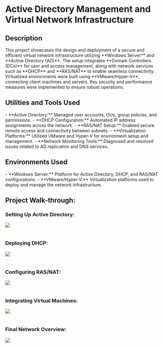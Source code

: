 <h1>Active Directory Management and Virtual Network Infrastructure</h1> <h2>Description</h2> This project showcases the design and deployment of a secure and efficient virtual network infrastructure utilizing **Windows Server** and **Active Directory (AD)**. The setup integrates **Domain Controllers (DCs)** for user and access management, along with network services such as **DHCP** and **RAS/NAT** to enable seamless connectivity. Virtualized environments were built using **VMware/Hyper-V**, connecting client machines and servers. Key security and performance measures were implemented to ensure robust operations. <h2>Utilities and Tools Used</h2> - **Active Directory:** Managed user accounts, OUs, group policies, and permissions. - **DHCP Configuration:** Automated IP address assignments across the network. - **RAS/NAT Setup:** Enabled secure remote access and connectivity between subnets. - **Virtualization Platforms:** Utilized VMware and Hyper-V for environment setup and management. - **Network Monitoring Tools:** Diagnosed and resolved issues related to AD replication and DNS services. <h2>Environments Used</h2> - **Windows Server:** Platform for Active Directory, DHCP, and RAS/NAT configurations. - **VMware/Hyper-V:** Virtualization platforms used to deploy and manage the network infrastructure. <h2>Project Walk-through:</h2> <p align="center"> <h3>Setting Up Active Directory:</h3> <img src="https://example.com/setup_ad.png"/><br/> <br/> <h3>Deploying DHCP:</h3> <img src="https://example.com/deploy_dhcp.png"/><br/> <br/> <h3>Configuring RAS/NAT:</h3> <img src="https://example.com/configure_ras_nat.png"/><br/> <br/> <h3>Integrating Virtual Machines:</h3> <img src="https://example.com/integrate_vms.png"/><br/> <br/> <h3>Final Network Overview:</h3> <img src="https://example.com/final_network.png"/><br/> <br/> </p>
